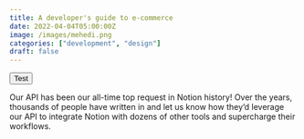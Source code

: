 ```yaml
---
title: A developer's guide to e-commerce
date: 2022-04-04T05:00:00Z
image: /images/mehedi.png
categories: ["development", "design"]
draft: false
---
```


<Button href="#">Test</Button>

Our API has been our all-time top request in Notion history! Over the years, thousands of people have written in and let us know how they’d leverage our API to integrate Notion with dozens of other tools and supercharge their workflows.
